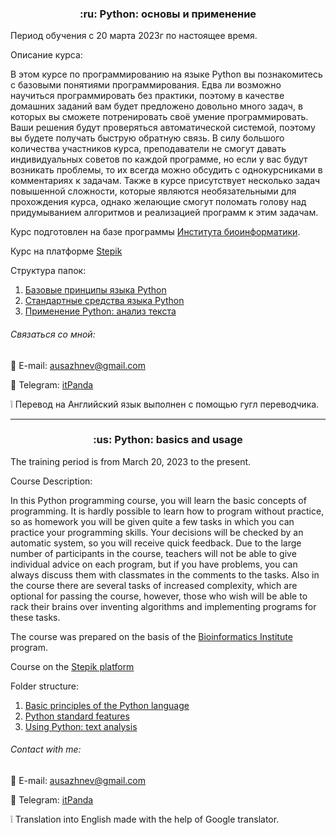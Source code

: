 <h3 align="center"> :ru:  Python: основы и применение </h3>
Период обучения с 20 марта 2023г по настоящее время.

Описание курса:

   В этом курсе по программированию на языке Python вы познакомитесь с базовыми понятиями программирования.
Едва ли возможно научиться программировать без практики, поэтому в качестве домашних заданий вам будет предложено довольно много задач, в которых вы сможете потренировать своё умение программировать.
Ваши решения будут проверяться автоматической системой, поэтому вы будете получать быструю обратную связь. В силу большого количества участников курса, преподаватели не смогут давать индивидуальных советов по каждой программе, но если у вас будут возникать проблемы, то их всегда можно обсудить с однокурсниками в комментариях к задачам.
Также в курсе присутствует несколько задач повышенной сложности, которые являются необязательными для прохождения курса, однако желающие смогут поломать голову над придумыванием алгоритмов и реализацией программ к этим задачам.

Курс подготовлен на базе программы [Института биоинформатики](https://bioinf.me).

Курс на платформе [Stepik](https://stepik.org/course/512/syllabus)

Структура папок:
1. [Базовые принципы языка Python](https://github.com/itPanda-ru/learning/tree/main/Stepik-Python:_basics_and_application/1.Basic_principles_of_the_Python_language)
2. [Cтандартные средства языка Python](https://github.com/itPanda-ru/learning/tree/main/Stepik-Python:_basics_and_application/2.Python_standard_features)
3. [Применение Python: анализ текста](https://github.com/itPanda-ru/learning/tree/main/Stepik-Python:_basics_and_application/3.Using_Python:_text_analysis)

###### Связаться со мной:

:e-mail: E-mail: [ausazhnev@gmail.com](mailto:ausazhnev@gmail.com)

:scroll: Telegram: [itPanda](https://t.me/itPanda_ru)

:grey_exclamation: Перевод на Английский язык выполнен с помощью гугл переводчика.

___

<h3 align="center"> :us: Python: basics and usage </h3>
The training period is from March 20, 2023 to the present.

Course Description:

   In this Python programming course, you will learn the basic concepts of programming.
It is hardly possible to learn how to program without practice, so as homework you will be given quite a few tasks in which you can practice your programming skills.
Your decisions will be checked by an automatic system, so you will receive quick feedback. Due to the large number of participants in the course, teachers will not be able to give individual advice on each program, but if you have problems, you can always discuss them with classmates in the comments to the tasks.
Also in the course there are several tasks of increased complexity, which are optional for passing the course, however, those who wish will be able to rack their brains over inventing algorithms and implementing programs for these tasks.

The course was prepared on the basis of the [Bioinformatics Institute](https://bioinf.me) program.

Course on the [Stepik platform](https://stepik.org/course/512/syllabus)

Folder structure:
1. [Basic principles of the Python language](https://github.com/itPanda-ru/learning/tree/main/Stepik-Python:_basics_and_application/1.Basic_principles_of_the_Python_language)
2. [Python standard features](https://github.com/itPanda-ru/learning/tree/main/Stepik-Python:_basics_and_application/2.Python_standard_features)
3. [Using Python: text analysis](https://github.com/itPanda-ru/learning/tree/main/Stepik-Python:_basics_and_application/3.Using_Python:_text_analysis)

###### Contact with me:
:e-mail: E-mail: [ausazhnev@gmail.com](mailto:ausazhnev@gmail.com)

:scroll: Telegram: [itPanda](https://t.me/itPanda_ru)

:grey_exclamation: Translation into English made with the help of Google translator.